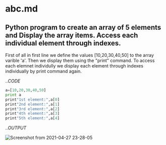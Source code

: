 # abc.md

## Python program to create an array of 5 elements and Display the array items.  Access each individual element through indexes.

First of all in first line we define the values [10,20,30,40,50] to the array varible 'a'. Then we display them using the "print" command.
  To access each elemnet individully we display each element through indexes individually by print command again.


..*CODE*
```python
a=[10,20,30,40,50]
print a
print"1st element:",a[0]
print"2nd element:",a[1]
print"3rd element:",a[2]
print"4th element:",a[3]
print"5th element:",a[4]
````

..*OUTPUT*

![Screenshot from 2021-04-27 23-28-05](https://user-images.githubusercontent.com/79329465/116290342-fddaf500-a7b0-11eb-8e2e-d381d076fad4.png)
